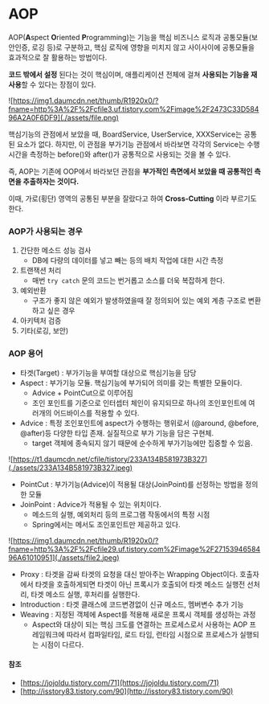 # AOP

AOP(**A**spect **O**riented **P**rogramming)는 기능을 핵심 비즈니스 로직과 공통모듈(보안인증, 로깅 등)로 구분하고, 핵심 로직에 영향을 미치지 않고 사이사이에 공통모듈을 효과적으로 잘 활용하는 방법이다. 

**코드 밖에서 설정** 된다는 것이 핵심이며, 애플리케이션 전체에 걸쳐 **사용되는 기능을 재사용**할 수 있다는 장점이 있다.

![https://img1.daumcdn.net/thumb/R1920x0/?fname=http%3A%2F%2Fcfile3.uf.tistory.com%2Fimage%2F2473C33D58496A2A0F6DF9](./assets/file.png)



핵심기능의 관점에서 보았을 때, BoardService, UserService, XXXService는 공통된 요소가 없다. 하지만, 이 관점을 부가기능 관점에서 바라보면 각각의 Service는 수행시간을 측정하는 before()와 after()가 공통적으로 사용되는 것을 볼 수 있다.



즉, AOP는 기존에 OOP에서 바라보던 관점을 **부가적인 측면에서 보았을 때 공통적인 측면을 추출하자는 것이다.**

이때, 가로(횡단) 영역의 공통된 부분을 잘랐다고 하여 **Cross-Cutting** 이라 부르기도 한다.



### AOP가 사용되는 경우

1. 간단한 메소드 성능 검사
   - DB에 다량의 데이터를 넣고 빼는 등의 배치 작업에 대한 시간 측정
2. 트랜잭션 처리
   - 매번 `try catch` 문의 코드는 번거롭고 소스를 더욱 복잡하게 한다.
3. 예외반환
   - 구조가 좋지 않은 예외가 발생하였을때 잘 정의되어 있는 예외 계층 구조로 변환하고 싶은 경우
4. 아키텍처 검증
5. 기타(로깅, 보안)



### AOP 용어

- 타겟(Target) : 부가기능을 부여할 대상으로 핵심기능을 담당
- Aspect : 부가기능 모듈. 핵심기능에 부가되어 의미를 갖는 특별한 모듈이다.
  - Advice + PointCut으로 이루어짐
  - 조인 포인트를 기준으로 인터셉터 체인이 유지되므로 하나의 조인포인트에 여러개의 어드바이스를 적용할 수 있다.
- Advice : 특정 조인포인트에 aspect가 수행하는 행위로서 (@around, @before, @after)등 다양한 타입 존재. 실질적으로 부가 기능을 담은 구현체.
  - target 객체에 종속되지 않기 때문에 순수하게 부가기능에만 집중할 수 있음.

![https://t1.daumcdn.net/cfile/tistory/233A134B581973B327](./assets/233A134B581973B327.jpeg)

- PointCut : 부가기능(Advice)이 적용될 대상(JoinPoint)를 선정하는 방법을 정의한 모듈
- JoinPoint : Advice가 적용될 수 있는 위치이다.
  - 메소드의 실행, 예외처리 등의 프로그램 작동에서의 특정 시점
  - Spring에서는 메서도 조인포인트만 제공하고 있다.

![https://img1.daumcdn.net/thumb/R1920x0/?fname=http%3A%2F%2Fcfile29.uf.tistory.com%2Fimage%2F2715394658496A61010951](./assets/file2.jpeg)

- Proxy : 타겟을 감싸 타겟의 요청을 대신 받아주는 Wrapping Object이다. 호출자에서 타겟을 호출하게되면 타겟이 아닌 프록시가 호출되어 타겟 메소드 실행전 선처리, 타겟 메소드 실행, 후처리를 실행한다.
- Introduction : 타겟 클래스에 코드변경없이 신규 메소드, 멤버변수 추가 기능
- Weaving : 지정된 객체에 Aspect를 적용해 새로운 프록시 객체를 생성하는 과정
  - Aspect와 대상이 되는 핵심 크도를 연결하는 프로세스로서 사용하는 AOP 프레임워크에 따라서 컴파일타임, 로드 타임, 런타임 시점으로 프로세스가 실행되는 시점이 다르다.

#### 참조

- [https://jojoldu.tistory.com/71](https://jojoldu.tistory.com/71)
- [http://isstory83.tistory.com/90](http://isstory83.tistory.com/90)